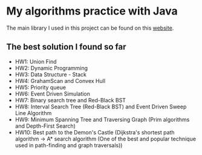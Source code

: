 # My algorithms practice with Java
The main library I used in this project can be found on this [website](https://algs4.cs.princeton.edu/code/).

## The best solution I found so far
 - HW1: Union Find
 - HW2: Dynamic Programming
 - HW3: Data Structure - Stack
 - HW4: GrahamScan and Convex Hull
 - HW5: Priority queue
 - HW6: Event Driven Simulation
 - HW7: Binary search tree and Red-Black BST
 - HW8: Interval Search Tree (Red-Black BST) and Event Driven Sweep Line Algorithm
 - HW9: Minimum Spanning Tree and Traversing Graph (Prim algorithms and Depth-First Search)
 - HW10: Best path to the Demon's Castle (Dijkstra's shortest path algorithm -> A* search algorithm (One of the best and popular technique used in path-finding and graph traversals))